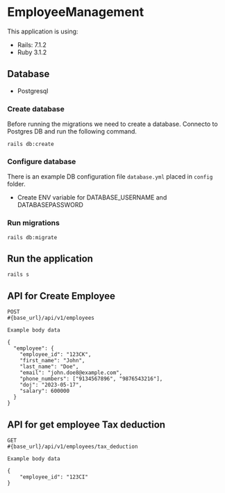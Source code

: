 # EmployeeManagement

This application is using:
* Rails: 7.1.2
* Ruby 3.1.2

## Database
* Postgresql

### Create database
Before running the migrations we need to create a database.
Connecto to Postgres DB and run the following command.
```
rails db:create
```

### Configure database
There is an example DB configuration file `database.yml` placed in `config` folder.

* Create ENV variable for DATABASE_USERNAME  and DATABASEPASSWORD

### Run migrations
```
rails db:migrate
```

## Run the application
```
rails s
```

## API for Create Employee
```
POST
#{base_url}/api/v1/employees

Example body data

{
  "employee": {
    "employee_id": "123CK",
    "first_name": "John",
    "last_name": "Doe",
    "email": "john.doe8@example.com",
    "phone_numbers": ["9134567896", "9876543216"],
    "doj": "2023-05-17",
    "salary": 600000
  }
}

```

## API for get employee Tax deduction
```
GET
#{base_url}/api/v1/employees/tax_deduction

Example body data

{
    "employee_id": "123CI"
}

```
